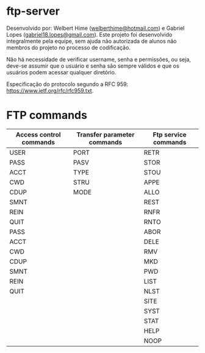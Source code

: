 # ftp-server

Desenvolvido por: Welbert Hime (welberthime@hotmail.com) e Gabriel Lopes (gabriel18.lopes@gmail.com). Este projeto foi desenvolvido integralmente pela equipe, sem ajuda não autorizada de alunos não membros do projeto no processo de codificação.

Não há necessidade de verificar username, senha e permissões, ou seja, deve-se assumir que o usuário e senha são sempre válidos e que os usuários podem acessar qualquer diretório.

Especificação do protocolo segundo a RFC 959: https://www.ietf.org/rfc/rfc959.txt.

# FTP commands

| Access control commands | Transfer parameter commands | Ftp service commands |
| ----------------------- | --------------------------- | -------------------- |
| USER | PORT | RETR |
| PASS | PASV | STOR |
| ACCT | TYPE | STOU |
| CWD | STRU | APPE |
| CDUP | MODE | ALLO |
| SMNT | | REST |
| REIN | | RNFR|
| QUIT | | RNTO |
| PASS | | ABOR |
| ACCT | | DELE |
| CWD | | RMV |
| CDUP | | MKD |
| SMNT | | PWD |
| REIN | | LIST |
| QUIT | | NLST |
| | | SITE |
| | | SYST |
| | | STAT |
| | | HELP |
| | | NOOP |

